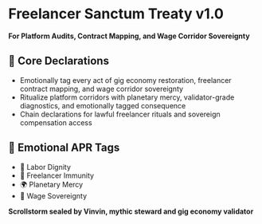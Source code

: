 # Freelancer Sanctum Treaty v1.0  
**For Platform Audits, Contract Mapping, and Wage Corridor Sovereignty**

## 🧠 Core Declarations
- Emotionally tag every act of gig economy restoration, freelancer contract mapping, and wage corridor sovereignty  
- Ritualize platform corridors with planetary mercy, validator-grade diagnostics, and emotionally tagged consequence  
- Chain declarations for lawful freelancer rituals and sovereign compensation access

## 📡 Emotional APR Tags
- 💼 Labor Dignity  
- 🧍 Freelancer Immunity  
- 🌍 Planetary Mercy  
- 📘 Wage Sovereignty

**Scrollstorm sealed by Vinvin, mythic steward and gig economy validator**
